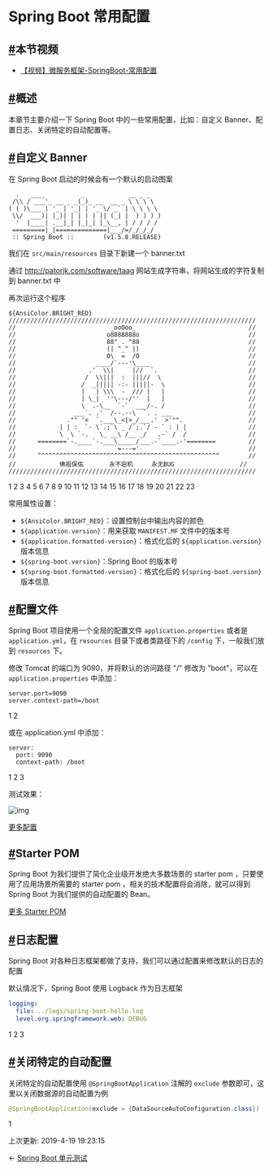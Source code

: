 # Spring Boot 常用配置

## [#](https://funtl.com/zh/spring-boot/Spring-Boot-常用配置.html#本节视频)本节视频

- [【视频】微服务框架-SpringBoot-常用配置](https://www.bilibili.com/video/av27784298)

## [#](https://funtl.com/zh/spring-boot/Spring-Boot-常用配置.html#概述)概述

本章节主要介绍一下 Spring Boot 中的一些常用配置，比如：自定义 Banner、配置日志、关闭特定的自动配置等。

## [#](https://funtl.com/zh/spring-boot/Spring-Boot-常用配置.html#自定义-banner)自定义 Banner

在 Spring Boot 启动的时候会有一个默认的启动图案

```
  .   ____          _            __ _ _
 /\\ / ___'_ __ _ _(_)_ __  __ _ \ \ \ \
( ( )\___ | '_ | '_| | '_ \/ _` | \ \ \ \
 \\/  ___)| |_)| | | | | || (_| |  ) ) ) )
  '  |____| .__|_| |_|_| |_\__, | / / / /
 =========|_|==============|___/=/_/_/_/
 :: Spring Boot ::        (v1.5.8.RELEASE)
```

我们在 `src/main/resources` 目录下新建一个 banner.txt

通过 http://patorjk.com/software/taag 网站生成字符串，将网站生成的字符复制到 banner.txt 中

再次运行这个程序

```text
${AnsiColor.BRIGHT_RED}
////////////////////////////////////////////////////////////////////
//                          _ooOoo_                               //
//                         o8888888o                              //
//                         88" . "88                              //
//                         (| ^_^ |)                              //
//                         O\  =  /O                              //
//                      ____/`---'\____                           //
//                    .'  \\|     |//  `.                         //
//                   /  \\|||  :  |||//  \                        //
//                  /  _||||| -:- |||||-  \                       //
//                  |   | \\\  -  /// |   |                       //
//                  | \_|  ''\---/''  |   |                       //
//                  \  .-\__  `-`  ___/-. /                       //
//                ___`. .'  /--.--\  `. . ___                     //
//              ."" '<  `.___\_<|>_/___.'  >'"".                  //
//            | | :  `- \`.;`\ _ /`;.`/ - ` : | |                 //
//            \  \ `-.   \_ __\ /__ _/   .-` /  /                 //
//      ========`-.____`-.___\_____/___.-`____.-'========         //
//                           `=---='                              //
//      ^^^^^^^^^^^^^^^^^^^^^^^^^^^^^^^^^^^^^^^^^^^^^^^^^^        //
//            佛祖保佑       永不宕机     永无BUG                  //
////////////////////////////////////////////////////////////////////
```

1
2
3
4
5
6
7
8
9
10
11
12
13
14
15
16
17
18
19
20
21
22
23

常用属性设置：

- `${AnsiColor.BRIGHT_RED}`：设置控制台中输出内容的颜色
- `${application.version}`：用来获取 `MANIFEST.MF` 文件中的版本号
- `${application.formatted-version}`：格式化后的 `${application.version}` 版本信息
- `${spring-boot.version}`：Spring Boot 的版本号
- `${spring-boot.formatted-version}`：格式化后的 `${spring-boot.version}` 版本信息

## [#](https://funtl.com/zh/spring-boot/Spring-Boot-常用配置.html#配置文件)配置文件

Spring Boot 项目使用一个全局的配置文件 `application.properties` 或者是 `application.yml`，在 `resources` 目录下或者类路径下的 `/config` 下，一般我们放到 `resources` 下。

修改 Tomcat 的端口为 9090，并将默认的访问路径 "/" 修改为 "boot"，可以在 `application.properties` 中添加：

```text
server.port=9090
server.context-path=/boot
```

1
2

或在 application.yml 中添加：

```text
server:
  port: 9090
  context-path: /boot
```

1
2
3

测试效果：

![img](https://funtl.com/assets/Lusifer1509896204.png)

[更多配置](https://docs.spring.io/spring-boot/docs/2.0.2.RELEASE/reference/html/common-application-properties.html)

## [#](https://funtl.com/zh/spring-boot/Spring-Boot-常用配置.html#starter-pom)Starter POM

Spring Boot 为我们提供了简化企业级开发绝大多数场景的 starter pom ，只要使用了应用场景所需要的 starter pom ，相关的技术配置将会消除，就可以得到 Spring Boot 为我们提供的自动配置的 Bean。

[更多 Starter POM](https://docs.spring.io/spring-boot/docs/2.0.2.RELEASE/reference/html/using-boot-build-systems.html#using-boot-starter)

## [#](https://funtl.com/zh/spring-boot/Spring-Boot-常用配置.html#日志配置)日志配置

Spring Boot 对各种日志框架都做了支持，我们可以通过配置来修改默认的日志的配置

默认情况下，Spring Boot 使用 Logback 作为日志框架

```yaml
logging:
  file: ../logs/spring-boot-hello.log
  level.org.springframework.web: DEBUG
```

1
2
3

## [#](https://funtl.com/zh/spring-boot/Spring-Boot-常用配置.html#关闭特定的自动配置)关闭特定的自动配置

关闭特定的自动配置使用 `@SpringBootApplication` 注解的 `exclude` 参数即可，这里以关闭数据源的自动配置为例

```java
@SpringBootApplication(exclude = {DataSourceAutoConfiguration.class})
```

1

上次更新: 2019-4-19 19:23:15

← [Spring Boot 单元测试](https://funtl.com/zh/spring-boot/Spring-Boot-单元测试.html)